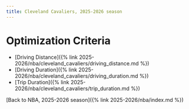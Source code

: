```yaml
---
title: Cleveland Cavaliers, 2025-2026 season
---
```


# Optimization Criteria
- [Driving Distance]({% link 2025-2026/nba/cleveland_cavaliers/driving_distance.md %})
- [Driving Duration]({% link 2025-2026/nba/cleveland_cavaliers/driving_duration.md %})
- [Trip Duration]({% link 2025-2026/nba/cleveland_cavaliers/trip_duration.md %})

[Back to NBA, 2025-2026 season]({% link 2025-2026/nba/index.md %})
